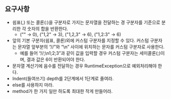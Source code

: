 ## 요구사항
- 쉼표(,) 또는 콜론(:)을 구분자로 가지는 문자열을 전달하는 경 구분자를 기준으로 분리한 각 숫자의 합을 반환한다.
  - ("" -> 0), ("1,2" -> 3), ("1,2,3" -> 6), ("1,2:3" -> 6)
- 앞의 기본 구분자(쉼표, 콜론)외에 커스텀 구분자를 지정할 수 있다. 커스텀 구분자는 문자열 앞부분의 “//”와 “\n” 사이에 위치하는 문자를
  커스텀 구분자로 사용한다.
  - 예를 들어 “//;\n1;2;3”과 같이 값을 입력할 경우 커스텀 구분자는 세미콜론(;)이며, 결과 값은 6이 반환되어야 한다.
- 문자열 계산기에 음수를 전달하는 경우 RuntimeException으로
  예외처리해야 한다.
- Indent(들여쓰기) depth를 2단계에서 1단계로 줄여라.
- else를 사용하지 마라.
- method가 한 가지 일만 하도록 최대한 작게 만들어라.